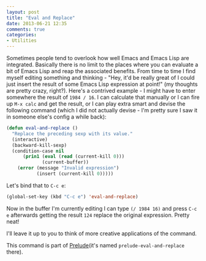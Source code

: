 ```yaml
---
layout: post
title: "Eval and Replace"
date: 2013-06-21 12:35
comments: true
categories:
- Utilities
---
```


Sometimes people tend to overlook how well Emacs and Emacs Lisp are
integrated. Basically there is no limit to the places where you can
evaluate a bit of Emacs Lisp and reap the associated benefits. From
time to time I find myself editing something and thinking - "Hey, it'd
be really great of I could just insert the result of some Emacs Lisp
expression at point!" (my thoughts are pretty crazy, right?). Here's a
contrived example - I might have to enter somewhere the result of
`1984 / 16`. I can calculate that manually or I can fire up `M-x calc`
and get the result, or I can play extra smart and devise the following
command (which I did not actually devise - I'm pretty sure I saw it
in someone else's config a while back):

``` cl
(defun eval-and-replace ()
  "Replace the preceding sexp with its value."
  (interactive)
  (backward-kill-sexp)
  (condition-case nil
      (prin1 (eval (read (current-kill 0)))
             (current-buffer))
    (error (message "Invalid expression")
           (insert (current-kill 0)))))
```

Let's bind that to `C-c e`:

``` cl
(global-set-key (kbd "C-c e") 'eval-and-replace)
```

Now in the buffer I'm currently editing I can type `(/ 1984 16)` and
press `C-c e` afterwards getting the result `124` replace the original
expression. Pretty neat!

I'll leave it up to you to think of more creative applications of the command.

This command is part of
[Prelude](https://github.com/bbatsov/prelude)(it's named
`prelude-eval-and-replace` there).
